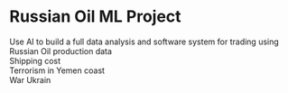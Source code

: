# Russian Oil ML Project  

Use AI to build a full data analysis and software system for trading using Russian Oil production data  
Shipping cost  
Terrorism in Yemen coast  
War Ukrain  
